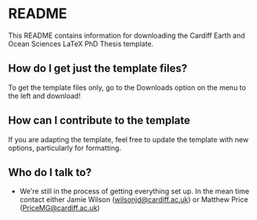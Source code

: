 # README #

This README contains information for downloading the Cardiff Earth and Ocean Sciences LaTeX PhD Thesis template.

## How do I get just the template files? ##

To get the template files only, go to the Downloads option on the menu to the left and download!

## How can I contribute to the template ##

If you are adapting the template, feel free to update the template with new options, particularly for formatting.  

## Who do I talk to? ##

* We're still in the process of getting everything set up.  In the mean time contact either Jamie Wilson (wilsonjd@cardiff.ac.uk) or Matthew Price (PriceMG@cardiff.ac.uk)
